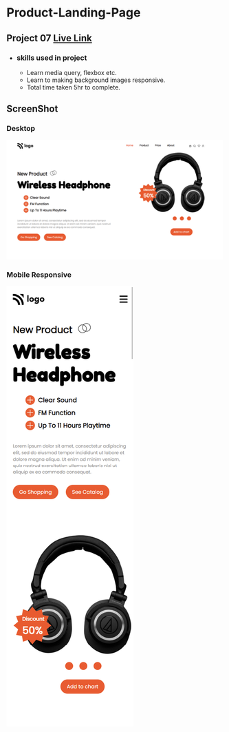 # Product-Landing-Page

## Project 07 [Live Link](https://product-landing-pages-07.netlify.app/)

- ### skills used in project
  - Learn media query, flexbox etc.
  - Learn to making background images responsive.
  - Total time taken 5hr to complete.
## ScreenShot
### Desktop
![assignment 07](product-home-page-desktop.png)

### Mobile Responsive
![assignment 07](product-home-page-mobile.png)
